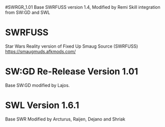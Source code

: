 #SWRGR_1.01
Base SWRFUSS version 1.4, Modified by Remi
Skill integration from SW:GD and SWL


# SWRFUSS
Star Wars Reality version of Fixed Up Smaug Source (SWRFUSS) https://smaugmuds.afkmods.com/

# SW:GD Re-Release Version 1.01
Base SW:GD modified by Lajos.

# SWL Version 1.6.1
Base SWR Modified by Arcturus, Raijen, Dejano and Shriak
